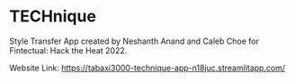 # TECHnique

Style Transfer App created by Neshanth Anand and Caleb Choe for Fintectual: Hack the Heat 2022.

Website Link: https://tabaxi3000-technique-app-n18juc.streamlitapp.com/
